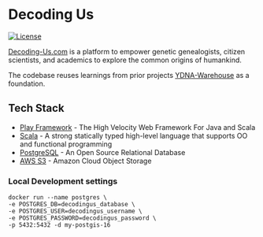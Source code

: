 # Decoding Us
[![License](https://img.shields.io/badge/License-BSD%203--Clause-blue.svg)](https://opensource.org/licenses/BSD-3-Clause)

[Decoding-Us.com](https://decoding-us.com) is a platform to empower genetic genealogists, citizen scientists, and academics to explore the common origins of humankind.

The codebase reuses learnings from prior projects [YDNA-Warehouse](https://ydna-warehouse.org) as a foundation.

## Tech Stack
* [Play Framework](https://www.playframework.com) - The High Velocity Web Framework For Java and Scala
* [Scala](https://scala-lang.org) - A strong statically typed high-level language that supports OO and functional programming
* [PostgreSQL](https://www.postgresql.org) - An Open Source Relational Database
* [AWS S3](https://aws.amazon.com/pm/serv-s3/) - Amazon Cloud Object Storage

### Local Development settings
```
docker run --name postgres \
-e POSTGRES_DB=decodingus_database \
-e POSTGRES_USER=decodingus_username \
-e POSTGRES_PASSWORD=decodingus_password \
-p 5432:5432 -d my-postgis-16